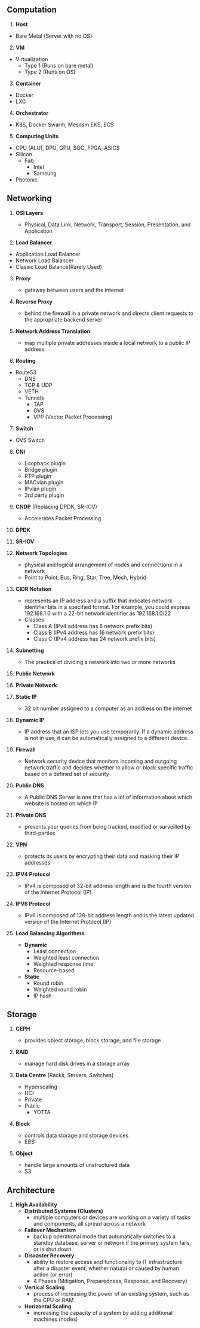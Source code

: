 ## Computation
1. **Host**
- Bare Metal (Server with no OS)
  
2. **VM**
- Virtualization
   - Type 1 (Runs on bare metal)
   - Type 2 (Runs on OS)
     
3. **Container**
- Docker
- LXC
  
4. **Orchestrator**
- K8S, Docker Swarm, Mesosm EKS, ECS

5. **Computing Units**
- CPU (ALU), DPU, GPU, SOC, FPGA, ASICS
- Silicon
   - Fab
      - Intel
      - Samsung
- Photonic

## Networking 
1. **OSI Layers**
   - Physical, Data Link, Network, Transport, Session, Presentation, and Application

2. **Load Balancer**
- Application Load Balancer
- Network Load Balancer
- Classic Load Balance(Rarely Used)

3. **Proxy**
   - gateway between users and the internet

4. **Reverse Proxy**
   - behind the firewall in a private network and directs client requests to the appropriate backend server 

5. **Network Address Translation**
   - map multiple private addresses inside a local network to a public IP address

6. **Routing**
- Route53
  - DNS
  - TCP & UDP
  - VETH
  - Tunnels
     - TAP
     - OVS
     - VPP (Vector Packet Processing)
       
7. **Switch**
- OVS Switch
  
8. **CNI**
    - Loopback plugin
    - Bridge plugin
    - PTP plugin
    - MACvlan plugin
    - IPvlan plugin
    - 3rd party plugin
9. **CNDP** (Replacing DPDK, SR-IOV)
    - Accelerates Packet Processing
10. **DPDK**
11. **SR-IOV**
12. **Network Topologies**
    - physical and logical arrangement of nodes and connections in a network
    - Point to Point, Bus, Ring, Star, Tree, Mesh, Hybrid
      
13. **CIDR Notation**
    -  represents an IP address and a suffix that indicates network identifier bits in a specified format. For example, you could express 192.168.1.0 with a 22-bit network identifier as 192.168.1.0/22
    -  Classes
       - Class A (IPv4 address has 8 network prefix bits)
       - Class B (IPv4 address has 16 network prefix bits)
       - Class C (IPv4 address has 24 network prefix bits)
         
14. **Subnetting**
    - The practice of dividing a network into two or more networks
   
15. **Public Network**
16. **Private Network**
17. **Static IP**
    - 32 bit number assigned to a computer as an address on the internet
18. **Dynamic IP**
    - IP address that an ISP lets you use temporarily. If a dynamic address is not in use, it can be automatically assigned to a different device.
   
19. **Firewall**
    - Network security device that monitors incoming and outgoing network traffic and decides whether to allow or block specific traffic based on a defined set of security 
20. **Public DNS**
    - A Public DNS Server is one that has a lot of information about which website is hosted on which IP
21. **Private DNS**
    -  prevents your queries from being tracked, modified or surveilled by third-parties
22. **VPN**
    - protects its users by encrypting their data and masking their IP addresses
23. **IPV4 Protocol**
    - IPv4 is composed of 32-bit address length and is the fourth version of the Internet Protocol (IP)
24. **IPV6 Protocol**
    - IPv6 is composed of 128-bit address length and is the latest updated version of the Internet Protocol (IP)
26. **Load Balancing Algorithms**
    - **Dynamic**
      - Least connection
      - Weighted least connection
      - Weighted response time
      - Resource-based
    - **Static**
      - Round robin
      - Weighted round robin
      - IP hash
      
## Storage
1. **CEPH**
   - provides object storage, block storage, and file storage
     
3. **RAID**
   -  manage hard disk drives in a storage array
     
5. **Data Centre** (Racks, Servers, Switches)
   - Hyperscaling
   - HCI
   - Private
   - Public
     - YOTTA
6. **Block**
   - controls data storage and storage devices
    - EBS
8. **Object**
   -  handle large amounts of unstructured data
    - S3
  
## Architecture
1. **High Availability**
   - **Distributed Systems (Clusters)**
      - multiple computers or devices are working on a variety of tasks and components, all spread across a network
   - **Failover Mechanism**
     - backup operational mode that automatically switches to a standby database, server or network if the primary system fails, or is shut down
   - **Disaaster Recovery**
     - ability to restore access and functionality to IT infrastructure after a disaster event, whether natural or caused by human action (or error)
     - 4 Phases (Mitigation, Preparedness, Response, and Recovery)
   - **Vertical Scaling**
      - process of increasing the power of an existing system, such as the CPU or RAM
   - **Horizontal Scaling**
      - increasing the capacity of a system by adding additional machines (nodes)
